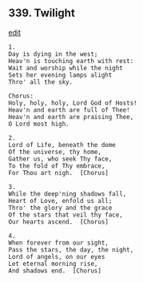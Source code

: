 
## 339.  Twilight
[edit](https://docs.google.com/document/d/1QTy2BxVA4BLbaYz041ITBjJYi%2DqtVVB2/edit?mode=html)



    1.
    Day is dying in the west;
    Heav'n is touching earth with rest:
    Wait and worship while the night
    Sets her evening lamps alight
    Thro' all the sky.

    Chorus:
    Holy, holy, holy, Lord God of Hosts!
    Heav'n and earth are full of Thee!
    Heav'n and earth are praising Thee,
    O Lord most high.

    2.
    Lord of Life, beneath the dome
    Of the universe, thy home,
    Gather us, who seek Thy face,
    To the fold of Thy embrace,
    For Thou art nigh.  [Chorus]

    3.
    While the deep'ning shadows fall,
    Heart of Love, enfold us all;
    Thro' the glory and the grace
    Of the stars that veil thy face,
    Our hearts ascend.  [Chorus]

    4.
    When forever from our sight,
    Pass the stars, the day, the night,
    Lord of angels, on our eyes
    Let eternal morning rise,
    And shadows end.  [Chorus]
